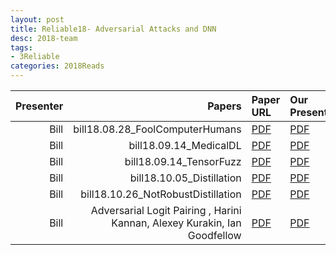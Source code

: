 ```yaml
---
layout: post
title: Reliable18- Adversarial Attacks and DNN 
desc: 2018-team
tags:
- 3Reliable
categories: 2018Reads
---
```



| Presenter | Papers | Paper URL| Our Presentation |
| -----: | ---------------------------: | :----- | :----- |
| Bill | bill18.08.28_FoolComputerHumans | [PDF](https://arxiv.org/abs/1711.02846) |  [PDF]({{site.baseurl}}/MoreTalksTeam/bill18.08.28_FoolComputerHumans.pdf) | 
| Bill | bill18.09.14_MedicalDL | [PDF](https://arxiv.org/abs/1801.02774) |  [PDF]({{site.baseurl}}/MoreTalksTeam/bill18.09.14_MedicalDL.pdf) | 
| Bill |  bill18.09.14_TensorFuzz | [PDF](https://arxiv.org/abs/1703.09387) |  [PDF]({{site.baseurl}}/MoreTalksTeam/Bill/bill18.09.14_TensorFuzz.pdf) | 
| Bill |  bill18.10.05_Distillation | [PDF](https://openreview.net/pdf?id=S18Su--CW) |  [PDF]({{site.baseurl}}/MoreTalksTeam/bill18.10.05_Distillation.pdf) | 
| Bill |  bill18.10.26_NotRobustDistillation | [PDF](https://openreview.net/pdf?id=S18Su--CW) |  [PDF]({{site.baseurl}}/MoreTalksTeam/bill18.10.26_NotRobustDistillation.pdf) | 
| Bill | Adversarial Logit Pairing , Harini Kannan, Alexey Kurakin, Ian Goodfellow  | [PDF](https://arxiv.org/abs/1803.06373) | [PDF]({{site.baseurl}}/MoreTalksTeam/bill18.10.26_AdversarialLogitPairing.pdf) | 


